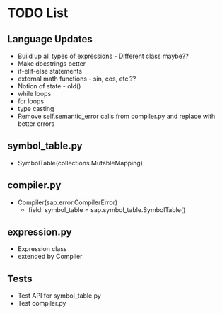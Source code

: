 # TODO List

## Language Updates
- Build up all types of expressions - Different class maybe??
- Make docstrings better
- if-elif-else statements
- external math functions - sin, cos, etc.??
- Notion of state - old()
- while loops
- for loops
- type casting
- Remove self.semantic\_error calls from compiler.py and replace with better errors

## symbol\_table.py
- SymbolTable(collections.MutableMapping)

## compiler.py
- Compiler(sap.error.CompilerError)
  - field: symbol\_table = sap.symbol\_table.SymbolTable()

## expression.py
- Expression class
- extended by Compiler

## Tests
- Test API for symbol\_table.py
- Test compiler.py
